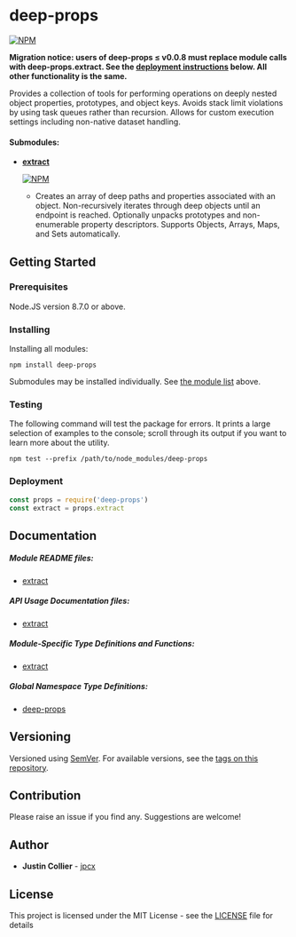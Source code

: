 # deep-props

[![NPM](https://nodei.co/npm/deep-props.png)](https://nodei.co/npm/deep-props/)

__Migration notice: users of deep-props ≤ v0.0.8 must replace module calls with deep-props.extract. See the [deployment instructions](#deployment) below. All other functionality is the same.__

Provides a collection of tools for performing operations on deeply nested object properties, prototypes, and object keys. Avoids stack limit violations by using task queues rather than recursion. Allows for custom execution settings including non-native dataset handling.

<a name="submodules"></a>
#### Submodules:
+ __[extract](/libs/extract/README.md)__

  [![NPM](https://nodei.co/npm/deep-props.extract.png?mini=true)](https://nodei.co/npm/deep-props.extract/)
  + Creates an array of deep paths and properties associated with an object. Non-recursively iterates through deep objects until an endpoint is reached. Optionally unpacks prototypes and non-enumerable property descriptors. Supports Objects, Arrays, Maps, and Sets automatically.

## Getting Started

### Prerequisites

Node.JS version 8.7.0 or above.

### Installing

Installing all modules:

```console
npm install deep-props
```

Submodules may be installed individually. See [the module list](#submodules) above.

### Testing

The following command will test the package for errors. It prints a large selection of examples to the console; scroll through its output if you want to learn more about the utility.

```console
npm test --prefix /path/to/node_modules/deep-props
```

<a name="deployment"></a>
### Deployment

```js
const props = require('deep-props')
const extract = props.extract
```

## Documentation

##### Module README files:
+ [extract](/libs/extract/README.md)

##### API Usage Documentation files:
+ [extract](/libs/extract/docs/API.md)

##### Module-Specific Type Definitions and Functions:
+ [extract](/libs/extract/docs/global.md)

##### Global Namespace Type Definitions:
+ [deep-props](/docs/global.md)

## Versioning

Versioned using [SemVer](http://semver.org/). For available versions, see the [tags on this repository](https://github.com/jpcx/deep-props/tags).

## Contribution

Please raise an issue if you find any. Suggestions are welcome!

## Author

+ **Justin Collier** - [jpcx](https://github.com/jpcx)

## License

This project is licensed under the MIT License - see the [LICENSE](/LICENSE) file for details

